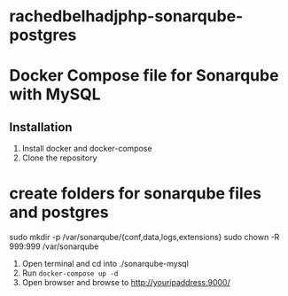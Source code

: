 # rachedbelhadjphp-sonarqube-postgres
# Docker Compose file for Sonarqube with MySQL

## Installation

1. Install docker and docker-compose
1. Clone the repository

# create folders for sonarqube files and postgres
sudo mkdir -p /var/sonarqube/{conf,data,logs,extensions}
sudo chown -R 999:999 /var/sonarqube

1. Open terminal and cd into ./sonarqube-mysql
1. Run `docker-compose up -d`
1. Open browser and browse to <http://youripaddress:9000/>
